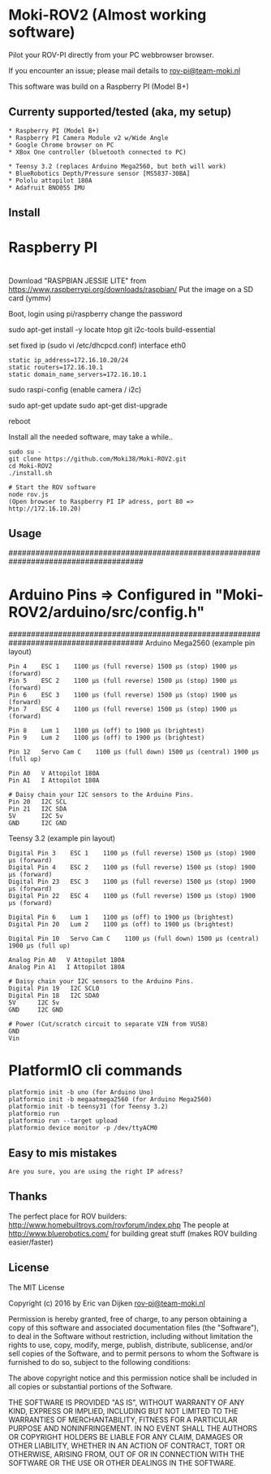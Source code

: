 # Moki-ROV2 (Almost working software)

Pilot your ROV-PI directly from your PC webbrowser browser.

If you encounter an issue; please mail details to <rov-pi@team-moki.nl>

This software was build on a Raspberry PI (Model B+)

## Currenty supported/tested (aka, my setup)

```
* Raspberry PI (Model B+)
* Raspberry PI Camera Module v2 w/Wide Angle
* Google Chrome browser on PC
* XBox One controller (bluetooth connected to PC)

* Teensy 3.2 (replaces Arduino Mega2560, but both will work)
* BlueRobotics Depth/Pressure sensor [MS5837-30BA]
* Pololu attopilot 180A
* Adafruit BNO055 IMU
```
## Install

#
# Raspberry PI
#
Download "RASPBIAN JESSIE LITE" from https://www.raspberrypi.org/downloads/raspbian/
Put the image on a SD card (ymmv)

Boot, login using pi/raspberry
change the password

sudo apt-get install -y locate htop git i2c-tools build-essential

set fixed ip (sudo vi /etc/dhcpcd.conf)
interface eth0
```
static ip_address=172.16.10.20/24
static routers=172.16.10.1
static domain_name_servers=172.16.10.1
```

sudo raspi-config (enable camera / i2c)

sudo apt-get update
sudo apt-get dist-upgrade

reboot 


Install all the needed software, may take a while..
```
sudo su -
git clone https://github.com/Moki38/Moki-ROV2.git
cd Moki-ROV2
./install.sh
 
# Start the ROV software
node rov.js
(Open browser to Raspberry PI IP adress, port 80 => http://172.16.10.20)
```

## Usage

######################################################################################
# Arduino Pins => Configured in "Moki-ROV2/arduino/src/config.h"
######################################################################################
Arduino Mega2560 (example pin layout)
```
Pin 4    ESC 1    1100 μs (full reverse) 1500 μs (stop) 1900 μs (forward)    
Pin 5    ESC 2    1100 μs (full reverse) 1500 μs (stop) 1900 μs (forward)
Pin 6    ESC 3    1100 μs (full reverse) 1500 μs (stop) 1900 μs (forward)
Pin 7    ESC 4    1100 μs (full reverse) 1500 μs (stop) 1900 μs (forward)

Pin 8    Lum 1    1100 μs (off) to 1900 μs (brightest)
Pin 9    Lum 2    1100 μs (off) to 1900 μs (brightest)

Pin 12   Servo Cam C    1100 μs (full down) 1500 μs (central) 1900 μs (full up)

Pin A0   V Attopilot 180A
Pin A1   I Attopilot 180A

# Daisy chain your I2C sensors to the Arduino Pins.
Pin 20   I2C SCL
Pin 21   I2C SDA
5V       I2C 5v
GND      I2C GND
```

Teensy 3.2 (example pin layout)
```
Digital Pin 3    ESC 1    1100 μs (full reverse) 1500 μs (stop) 1900 μs (forward)    
Digital Pin 4    ESC 2    1100 μs (full reverse) 1500 μs (stop) 1900 μs (forward)
Digital Pin 23   ESC 3    1100 μs (full reverse) 1500 μs (stop) 1900 μs (forward)
Digital Pin 22   ESC 4    1100 μs (full reverse) 1500 μs (stop) 1900 μs (forward)

Digital Pin 6    Lum 1    1100 μs (off) to 1900 μs (brightest)
Digital Pin 20   Lum 2    1100 μs (off) to 1900 μs (brightest)

Digital Pin 10   Servo Cam C    1100 μs (full down) 1500 μs (central) 1900 μs (full up)

Analog Pin A0   V Attopilot 180A
Analog Pin A1   I Attopilot 180A

# Daisy chain your I2C sensors to the Arduino Pins.
Digital Pin 19   I2C SCL0
Digital Pin 18   I2C SDA0
5V      I2C 5v
GND     I2C GND

# Power (Cut/scratch circuit to separate VIN from VUSB)
GND
Vin
```

# PlatformIO cli commands
```
platformio init -b uno (for Arduino Uno)
platformio init -b megaatmega2560 (for Arduino Mega2560)
platformio init -b teensy31 (for Teensy 3.2)
platformio run
platformio run --target upload
platformio device monitor -p /dev/ttyACM0
```

## Easy to mis mistakes
```
Are you sure, you are using the right IP adress?
```

## Thanks

The perfect place for ROV builders: http://www.homebuiltrovs.com/rovforum/index.php
The people at http://www.bluerobotics.com/ for building great stuff (makes ROV building easier/faster)

## License

The MIT License

Copyright (c) 2016 by Eric van Dijken <rov-pi@team-moki.nl>

Permission is hereby granted, free of charge, to any person obtaining a copy
of this software and associated documentation files (the "Software"), to deal
in the Software without restriction, including without limitation the rights
to use, copy, modify, merge, publish, distribute, sublicense, and/or sell
copies of the Software, and to permit persons to whom the Software is
furnished to do so, subject to the following conditions:

The above copyright notice and this permission notice shall be included in
all copies or substantial portions of the Software.

THE SOFTWARE IS PROVIDED "AS IS", WITHOUT WARRANTY OF ANY KIND, EXPRESS OR
IMPLIED, INCLUDING BUT NOT LIMITED TO THE WARRANTIES OF MERCHANTABILITY,
FITNESS FOR A PARTICULAR PURPOSE AND NONINFRINGEMENT. IN NO EVENT SHALL THE
AUTHORS OR COPYRIGHT HOLDERS BE LIABLE FOR ANY CLAIM, DAMAGES OR OTHER
LIABILITY, WHETHER IN AN ACTION OF CONTRACT, TORT OR OTHERWISE, ARISING FROM,
OUT OF OR IN CONNECTION WITH THE SOFTWARE OR THE USE OR OTHER DEALINGS IN
THE SOFTWARE.
